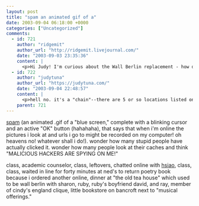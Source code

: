 ```yaml
---
layout: post
title: "spam an animated gif of a"
date: 2003-09-04 06:18:00 +0000
categories: ["Uncategorized"]
comments:
  - id: 721
    author: "ridgemit"
    author_url: "http://ridgemit.livejournal.com/"
    date: "2003-09-03 23:35:36"
    content: |
      <p>Hi Judy! I'm curious about the Wall Berlin replacement - how did you like it? What's it like? Real authentic tea house??</p>
  - id: 722
    author: "judytuna"
    author_url: "https://judytuna.com/"
    date: "2003-09-04 22:48:57"
    content: |
      <p>hell no. it's a "chain"--there are 5 or so locations listed on the back of the menu in college towns around the US i think. everything looks very modern and polished. there are at least three, maybe more, TVs in each part of the restaurant (the one in the back is really big), and there is always a generic asian pop video playing. all asian pop videos are exactly the same. they all have the same "washed out" look, where everything is in muted whites and blues and the frames are all too bright. the girls all look the same too. they look wistful and have long hair. all the songs sound the same too. they are ballads about "i will marry you," or "why did you leave me and now i am so very sad look at me i'm crying." yeah so the absurd number of gigantic TVs they have in the tiny little place is the biggest reason they are SO not a "real authentic tea house." they serve food. they have one of those boba machines that seal the top on (i think it does the shaking for you too and stuff). the food is kinda processed, probably, but tasty. greasy. but greasy = tasty. yeah. hehe.</p>
    parent: 721
---
```


[spam](http://images.snapfish.com/338587%3A323232%7Ffp47%3Dot%3E2323%3D52%3B%3D894%3D323252%3B7%3A3%3C38nu0mrj) (an animated .gif of a "blue screen," complete with a blinking cursor and an active "OK" button (hahahaha), that says that when i'm online the pictures i look at and urls i go to might be recorded on my computer! oh heavens no! whatever shall i do!). wonder how many stupid people have actually clicked it. wonder how many people look at their caches and think "MALICIOUS HACKERS ARE SPYING ON ME!" 

class, academic counselor, class, leftovers, chatted online with [hsiao](http://hsiao.livejournal.com/), class, class, waited in line for forty minutes at ned's to return poetry book because i ordered another online, dinner at "the old tea house" which used to be wall berlin with sharon, ruby, ruby's boyfriend david, and ray, member of cindy's england clique, little bookstore on bancroft next to "musical offerings."